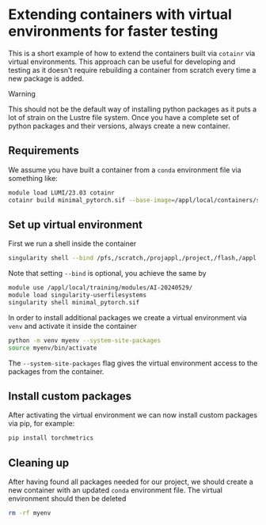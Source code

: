 # Extending containers with virtual environments for faster testing


This is a short example of how to extend the containers built via `cotainr` via virtual environments. This approach can be useful for developing and testing as it doesn't require rebuilding a container from scratch every time a new package is added.

> [!WARNING]
> This should not be the default way of installing python packages as it puts a lot of strain on the Lustre file system. Once you have a complete set of python packages and their versions, always create a new container.

## Requirements

We assume you have built a container from a `conda` environment file via something like:
```bash
module load LUMI/23.03 cotainr
cotainr build minimal_pytorch.sif --base-image=/appl/local/containers/sif-images/lumi-rocm-rocm-5.6.1.sif --conda-env=minimal_pytorch.yml
```

## Set up virtual environment

First we run a shell inside the container
```bash
singularity shell --bind /pfs,/scratch,/projappl,/project,/flash,/appl minimal_pytorch.sif
```
Note that setting `--bind` is optional, you achieve the same by
```bash
module use /appl/local/training/modules/AI-20240529/
module load singularity-userfilesystems
singularity shell minimal_pytorch.sif
```

In order to install additional packages we create a virtual environment via `venv` and activate it inside the container
```bash
python -m venv myenv --system-site-packages
source myenv/bin/activate
```
The `--system-site-packages` flag gives the virtual environment access to the packages from the container.

## Install custom packages

After activating the virtual environment we can now install custom packages via pip, for example:
```bash
pip install torchmetrics
```

## Cleaning up
After having found all packages needed for our project, we should create a new container with an updated `conda` environment file. The virtual environment should then be deleted
```bash
rm -rf myenv
```
